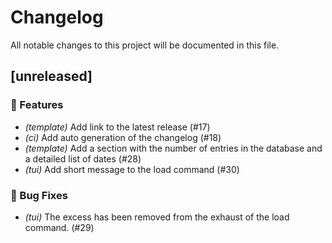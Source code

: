 # Changelog

All notable changes to this project will be documented in this file.

## [unreleased]

### 🚀 Features

- *(template)* Add link to the latest release (#17)
- *(ci)* Add auto generation of the changelog (#18)
- *(template)* Add a section with the number of entries in the database and a detailed list of dates (#28)
- *(tui)* Add short message to the load command (#30)

### 🐛 Bug Fixes

- *(tui)* The excess has been removed from the exhaust of the load command. (#29)

<!-- generated by git-cliff -->
